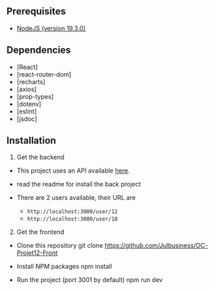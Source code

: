 ## Prerequisites

- [NodeJS (version 19.3.0)](https://nodejs.org/en/)

## Dependencies

- [React]
- [react-router-dom]
- [recharts]
- [axios]
- [prop-types]
- [dotenv]
- [eslint]
- [jsdoc]

## Installation

1. Get the backend

- This project uses an API available [here](https://github.com/OpenClassrooms-Student-Center/P9-front-end-dashboard).
- read the readme for install the back project

- There are 2 users available, their URL are
  - `http://localhost:3000/user/12`
  - `http://localhost:3000/user/18`

2. Get the frontend

- Clone this repository
  git clone https://github.com/Julbusiness/OC-Projet12-Front

- Install NPM packages
  npm install

- Run the project (port 3001 by default)
  npm run dev
